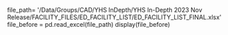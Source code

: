 file_path= '/Data/Groups/CAD/YHS InDepth/YHS In-Depth 2023 Nov Release/FACILITY_FILES/ED_FACILITY_LIST/ED_FACILITY_LIST_FINAL.xlsx'
file_before = pd.read_excel(file_path)
display(file_before)

